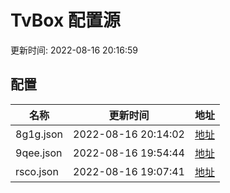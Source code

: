 
# TvBox 配置源

更新时间: 2022-08-16 20:16:59


## 配置

|   名称  | 更新时间  |地址  |
|  ----  | ----  |----  |
|  8g1g.json | 2022-08-16 20:14:02 |[地址](https://box.okeybox.top/tv/8g1g.json) |
|  9qee.json | 2022-08-16 19:54:44 |[地址](https://box.okeybox.top/tv/9qee.json) |
|  rsco.json | 2022-08-16 19:07:41 |[地址](https://box.okeybox.top/tv/rsco.json) |
  
    